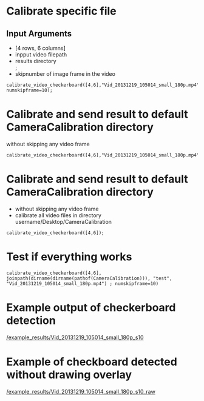 # Calibrate specific file
## Input Arguments
- [4 rows, 6 columns]
- inpput video filepath
- results directory  
;  
- skipnumber of image frame in the video
```
calibrate_video_checkerboard([4,6],"Vid_20131219_105014_small_180p.mp4","/Users/USERNAME/Desktop/CameraCalibration/results"; numskipframe=10);
```

# Calibrate and send result to default CameraCalibration directory
without skipping any video frame
```
calibrate_video_checkerboard([4,6],"Vid_20131219_105014_small_180p.mp4");
```

# Calibrate and send result to default CameraCalibration directory
- without skipping any video frame
- calibrate all video files in directory username/Desktop/CameraCalibration
```
calibrate_video_checkerboard([4,6]);
```

# Test if everything works
```
calibrate_video_checkerboard([4,6], joinpath(dirname(dirname(pathof(CameraCalibration))), "test", "Vid_20131219_105014_small_180p.mp4") ; numskipframe=10)
```

# Example output of checkerboard detection
[/example_results/Vid_20131219_105014_small_180p_s10](/example_results/Vid_20131219_105014_small_180p_s10)

# Example of checkboard detected without drawing overlay
[/example_results/Vid_20131219_105014_small_180p_s10_raw](/example_results/Vid_20131219_105014_small_180p_s10_raw)